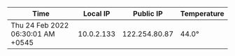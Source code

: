 | Time     | Local IP | Public IP | Temperature |
| ----------- | ----------- | ----------- | ----------- |
| Thu 24 Feb 2022 06:30:01 AM +0545      | 10.0.2.133     | 122.254.80.87  | 44.0° |
